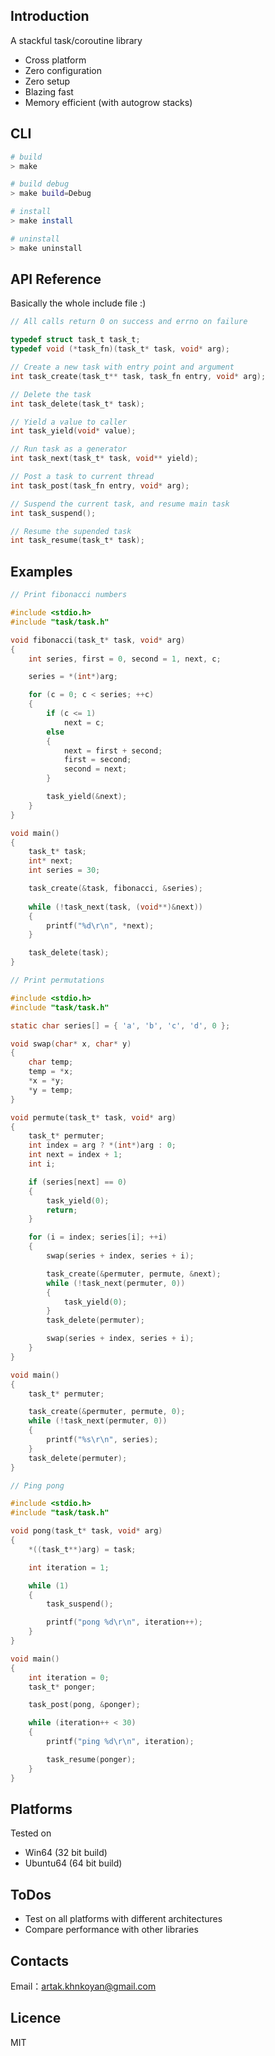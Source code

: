 ## Introduction

A stackful task/coroutine library

- Cross platform
- Zero configuration
- Zero setup
- Blazing fast
- Memory efficient (with autogrow stacks)

## CLI

```bash
# build
> make

# build debug
> make build=Debug

# install
> make install

# uninstall
> make uninstall
```

## API Reference

Basically the whole include file :)

```c
// All calls return 0 on success and errno on failure

typedef struct task_t task_t;
typedef void (*task_fn)(task_t* task, void* arg);

// Create a new task with entry point and argument
int task_create(task_t** task, task_fn entry, void* arg);

// Delete the task
int task_delete(task_t* task);

// Yield a value to caller 
int task_yield(void* value);

// Run task as a generator
int task_next(task_t* task, void** yield);

// Post a task to current thread
int task_post(task_fn entry, void* arg);

// Suspend the current task, and resume main task
int task_suspend();

// Resume the supended task
int task_resume(task_t* task);
```

## Examples

```c
// Print fibonacci numbers

#include <stdio.h>
#include "task/task.h"

void fibonacci(task_t* task, void* arg)
{
    int series, first = 0, second = 1, next, c;

    series = *(int*)arg;

    for (c = 0; c < series; ++c)
    {
        if (c <= 1)
            next = c;
        else
        {
            next = first + second;
            first = second;
            second = next;
        }

        task_yield(&next);
    }
}

void main()
{
    task_t* task;
    int* next;
    int series = 30;

    task_create(&task, fibonacci, &series);
    
    while (!task_next(task, (void**)&next))
    {
        printf("%d\r\n", *next);
    }

    task_delete(task);
}
```

```c
// Print permutations

#include <stdio.h>
#include "task/task.h"

static char series[] = { 'a', 'b', 'c', 'd', 0 };

void swap(char* x, char* y)
{
    char temp;
    temp = *x;
    *x = *y;
    *y = temp;
}

void permute(task_t* task, void* arg)
{
    task_t* permuter;
    int index = arg ? *(int*)arg : 0;
    int next = index + 1;
    int i;

    if (series[next] == 0)
    {
        task_yield(0);
        return;
    }

    for (i = index; series[i]; ++i)
    {
        swap(series + index, series + i);

        task_create(&permuter, permute, &next);
        while (!task_next(permuter, 0))
        {
            task_yield(0);
        }
        task_delete(permuter);

        swap(series + index, series + i);
    }
}

void main()
{
    task_t* permuter;

    task_create(&permuter, permute, 0);
    while (!task_next(permuter, 0))
    {
        printf("%s\r\n", series);
    }
    task_delete(permuter);
}
```

```c
// Ping pong

#include <stdio.h>
#include "task/task.h"

void pong(task_t* task, void* arg)
{
    *((task_t**)arg) = task;

    int iteration = 1;

    while (1)
    {
        task_suspend();

        printf("pong %d\r\n", iteration++);
    }
}

void main()
{
    int iteration = 0;
    task_t* ponger;

    task_post(pong, &ponger);

    while (iteration++ < 30)
    {
        printf("ping %d\r\n", iteration);

        task_resume(ponger);
    }
}
```

## Platforms

Tested on
- Win64 (32 bit build)
- Ubuntu64 (64 bit build)

## ToDos

- Test on all platforms with different architectures
- Compare performance with other libraries

## Contacts

Email：[artak.khnkoyan@gmail.com](mailto:artak.khnkoyan@gmail.com)

## Licence

MIT